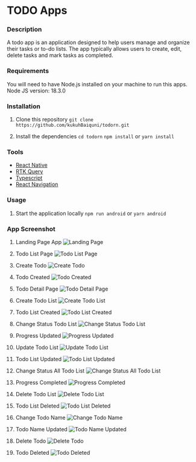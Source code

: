 # TODO Apps

### Description

A todo app is an application designed to help users manage and organize their tasks or to-do lists. The app typically allows users to create, edit, delete tasks and mark tasks as completed.

### Requirements

You will need to have Node.js installed on your machine to run this apps.
Node JS version: 18.3.0

### Installation

1. Clone this repository
   `git clone https://github.com/kukuhBaiquni/todorn.git`

2. Install the dependencies
   `cd todorn`
   `npm install` or `yarn install`

### Tools

- [React Native](https://reactnative.dev/)
- [RTK Query](https://redux-toolkit.js.org/)
- [Typescript](https://www.typescriptlang.org/)
- [React Navigation](https://reactnavigation.org/)

### Usage

1. Start the application locally
   `npm run android` or `yarn android`

### App Screenshot

1. Landing Page App
   ![Landing Page](https://i.postimg.cc/jjVVJyV0/Landing-Page-App.jpg)

2. Todo List Page
   ![Todo List Page](https://i.postimg.cc/3w2sjW7y/Todo-List-Page.jpg)

3. Create Todo
   ![Create Todo](https://i.postimg.cc/k49kT9XT/Create-Todo.jpg)

4. Todo Created
   ![Todo Created](https://i.postimg.cc/mg1fD85y/Todo-Created.jpg)

5. Todo Detail Page
   ![Todo Detail Page](https://i.postimg.cc/dtxcwz40/Todo-Detail-Page.jpg)

6. Create Todo List
   ![Create Todo List](https://i.postimg.cc/3JRHMKj6/Create-Todo-List-1.jpg)

7. Todo List Created
   ![Todo List Created](https://i.postimg.cc/dQnKS7Cr/1-Todo-List-Created.jpg)

8. Change Status Todo List
   ![Change Status Todo List](https://i.postimg.cc/0yhvdLw4/Change-Status-Todo-List.jpg)

9. Progress Updated
   ![Progress Updated](https://i.postimg.cc/cLvZ3srY/Progress-Updated-to-33-3.jpg)

10. Update Todo List
    ![Update Todo List](https://i.postimg.cc/65jtT75t/Change-Todo-List.jpg)

11. Todo List Updated
    ![Todo List Updated](https://i.postimg.cc/rFFq8GTf/Todo-List-Updated.jpg)

12. Change Status All Todo List
    ![Change Status All Todo List](https://i.postimg.cc/y6TV4QMJ/Change-Status-Todo-LIst-3.jpg)

13. Progress Completed
    ![Progress Completed](https://i.postimg.cc/63J9wD6Z/Progress-Completed.jpg)

14. Delete Todo List
    ![Delete Todo List](https://i.postimg.cc/PJdTvYwr/Delete-Todo-List.jpg)

15. Todo List Deleted
    ![Todo List Deleted](https://i.postimg.cc/50BftnjR/Todo-List-Deleted.jpg)

16. Change Todo Name
    ![Change Todo Name](https://i.postimg.cc/tgVXKXby/Change-Todo-Name.jpg)

17. Todo Name Updated
    ![Todo Name Updated](https://i.postimg.cc/9QkmgDvJ/Todo-Name-Updated.jpg)

18. Delete Todo
    ![Delete Todo](https://i.postimg.cc/jS2qhHkD/Delete-Todo.jpg)

19. Todo Deleted
    ![Todo Deleted](https://i.postimg.cc/7YmY7sXv/Todo-Deleted.jpg)
